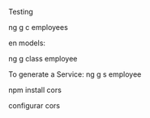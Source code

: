 
Testing

ng g c employees

en models:

ng g class employee


To generate a Service:
ng g s employee

npm install cors

configurar cors